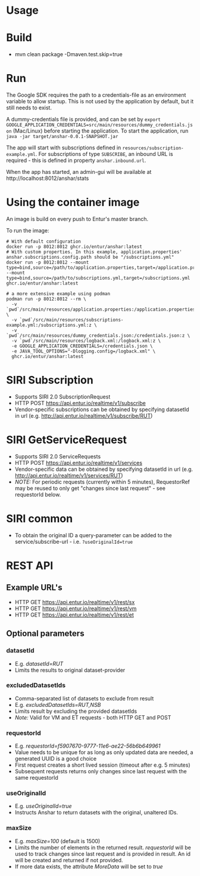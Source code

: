 # Usage

# Build
- mvn clean package -Dmaven.test.skip=true

# Run
The Google SDK requires the path to a credentials-file as an environment variable to allow startup. 
This is not used by the application by default, but it still needs to exist.

A dummy-credentials file is provided, and can be set by 
`export GOOGLE_APPLICATION_CREDENTIALS=src/main/resources/dummy_credentials.json` (Mac/Linux) before starting the application.
To start the application, run 
`java -jar target/anshar-0.0.1-SNAPSHOT.jar`

The app will start with subscriptions defined in `resources/subscription-example.yml`. For subscriptions of type `SUBSCRIBE`, an inbound URL is required - this is defined in property `anshar.inbound.url`. 

When the app has started, an admin-gui will be available at http://localhost:8012/anshar/stats 

# Using the container image

An image is build on every push to Entur's master branch.

To run the image:

```shell
# With default configuration
docker run -p 8012:8012 ghcr.io/entur/anshar:latest
# With custom properties. In this example, application.properties' anshar.subscriptions.config.path should be "/subscriptions.yml"
docker run -p 8012:8012 --mount type=bind,source=/path/to/application.properties,target=/application.properties --mount type=bind,source=/path/to/subscriptions.yml,target=/subscriptions.yml ghcr.io/entur/anshar:latest

# a more extensive example using podman
podman run -p 8012:8012 --rm \
  -v `pwd`/src/main/resources/application.properties:/application.properties:z \
  -v `pwd`/src/main/resources/subscriptions-example.yml:/subscriptions.yml:z \
  -v `pwd`/src/main/resources/dummy_credentials.json:/credentials.json:z \
  -v `pwd`/src/main/resources/logback.xml:/logback.xml:z \
  -e GOOGLE_APPLICATION_CREDENTIALS=/credentials.json \
  -e JAVA_TOOL_OPTIONS="-Dlogging.config=/logback.xml" \
  ghcr.io/entur/anshar:latest
```

# SIRI Subscription
- Supports SIRI 2.0 SubscriptionRequest
- HTTP POST https://api.entur.io/realtime/v1/subscribe
- Vendor-specific subscriptions can be obtained by specifying datasetId in url (e.g. http://api.entur.io/realtime/v1/subscribe/RUT) 
 
# SIRI GetServiceRequest
- Supports SIRI 2.0 ServiceRequests
- HTTP POST https://api.entur.io/realtime/v1/services
- Vendor-specific data can be obtained by specifying datasetId in url (e.g. http://api.entur.io/realtime/v1/services/RUT)
- *NOTE:* For periodic requests (currently within 5 minutes), RequestorRef may be reused to only get "changes since last request" - see requestorId below.

# SIRI common
- To obtain the original ID a query-parameter can be added to the service/subscribe-url - i.e. `?useOriginalId=true`

# REST API

## Example URL's
- HTTP GET https://api.entur.io/realtime/v1/rest/sx
- HTTP GET https://api.entur.io/realtime/v1/rest/vm
- HTTP GET https://api.entur.io/realtime/v1/rest/et

## Optional parameters

### datasetId
- E.g. _datasetId=RUT_
- Limits the results to original dataset-provider

### excludedDatasetIds
- Comma-separated list of datasets to exclude from result
- E.g. _excludedDatasetIds=RUT,NSB_
- Limits result by excluding the provided datasetIds
- *Note:* Valid for VM and ET requests - both HTTP GET and POST

### requestorId
- E.g. _requestorId=f5907670-9777-11e6-ae22-56b6b649961_
- Value needs to be unique for as long as only updated data are needed, a generated UUID is a good choice
- First request creates a short lived session (timeout after e.g. 5 minutes)
- Subsequent requests returns only changes since last request with the same requestorId

### useOriginalId
- E.g. _useOriginalId=true_
- Instructs Anshar to return datasets with the original, unaltered IDs.

### maxSize
- E.g. _maxSize=100_ (default is 1500)
- Limits the number of elements in the returned result. _requestorId_ will be used to track changes since last request and is provided in result. An id will be created and returned if not provided.
- If more data exists, the attribute _MoreData_ will be set to _true_ 
 